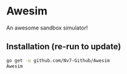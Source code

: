 # Awesim
An awesome sandbox simulator!

## Installation (re-run to update)
```bash
go get -u github.com/Nv7-Github/Awesim
Awesim
```
